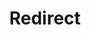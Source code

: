 ﻿---
layout: src/layouts/Redirect.astro
title: Redirect
redirect: https://yamldoc.liuyan.wang/docs/releases/deleting-releases
pubDate:  2023-01-01
navSearch: false
navSitemap: false
navMenu: false
---
